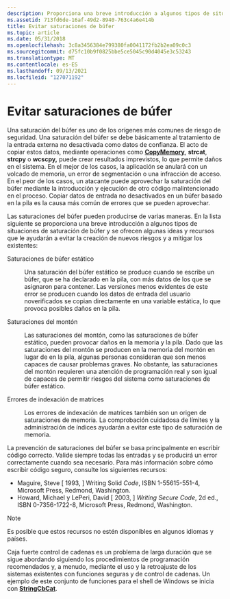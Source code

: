 ```yaml
---
description: Proporciona una breve introducción a algunos tipos de situaciones de saturación de búfer y ofrece algunas ideas y recursos para ayudarle a evitar la creación de nuevos riesgos y mitigar los existentes.
ms.assetid: 713fd6de-16af-49d2-8940-763c4a6e414b
title: Evitar saturaciones de búfer
ms.topic: article
ms.date: 05/31/2018
ms.openlocfilehash: 3c8a3456384e799380fa0041172fb2b2ea09c0c3
ms.sourcegitcommit: d75fc10b9f0825bbe5ce5045c90d4045e3c53243
ms.translationtype: MT
ms.contentlocale: es-ES
ms.lasthandoff: 09/13/2021
ms.locfileid: "127071192"
---
```

# <a name="avoiding-buffer-overruns"></a>Evitar saturaciones de búfer

Una saturación del búfer es uno de los orígenes más comunes de riesgo de seguridad. Una saturación del búfer se debe básicamente al tratamiento de la entrada externa no desactivada como datos de confianza. El acto de copiar estos datos, mediante operaciones como [**CopyMemory**](/previous-versions/windows/desktop/legacy/aa366535(v=vs.85)), **strcat**, **strcpy** o **wcscpy,** puede crear resultados imprevistos, lo que permite daños en el sistema. En el mejor de los casos, la aplicación se anulará con un volcado de memoria, un error de segmentación o una infracción de acceso. En el peor de los casos, un atacante puede aprovechar la saturación del búfer mediante la introducción y ejecución de otro código malintencionado en el proceso. Copiar datos de entrada no desactivados en un búfer basado en la pila es la causa más común de errores que se pueden aprovechar.

Las saturaciones del búfer pueden producirse de varias maneras. En la lista siguiente se proporciona una breve introducción a algunos tipos de situaciones de saturación de búfer y se ofrecen algunas ideas y recursos que le ayudarán a evitar la creación de nuevos riesgos y a mitigar los existentes:

<dl> <dt>

<span id="Static_buffer_overruns"></span><span id="static_buffer_overruns"></span><span id="STATIC_BUFFER_OVERRUNS"></span>Saturaciones de búfer estático
</dt> <dd>

Una saturación del búfer estático se produce cuando se escribe un búfer, que se ha declarado en la pila, con más datos de los que se asignaron para contener. Las versiones menos evidentes de este error se producen cuando los datos de entrada del usuario noverificados se copian directamente en una variable estática, lo que provoca posibles daños en la pila.

</dd> <dt>

<span id="Heap_overruns"></span><span id="heap_overruns"></span><span id="HEAP_OVERRUNS"></span>Saturaciones del montón
</dt> <dd>

Las saturaciones del montón, como las saturaciones de búfer estático, pueden provocar daños en la memoria y la pila. Dado que las saturaciones del montón se producen en la memoria del montón en lugar de en la pila, algunas personas consideran que son menos capaces de causar problemas graves. No obstante, las saturaciones del montón requieren una atención de programación real y son igual de capaces de permitir riesgos del sistema como saturaciones de búfer estático.

</dd> <dt>

<span id="Array_indexing_errors"></span><span id="array_indexing_errors"></span><span id="ARRAY_INDEXING_ERRORS"></span>Errores de indexación de matrices
</dt> <dd>

Los errores de indexación de matrices también son un origen de saturaciones de memoria. La comprobación cuidadosa de límites y la administración de índices ayudarán a evitar este tipo de saturación de memoria.

</dd> </dl>

La prevención de saturaciones del búfer se basa principalmente en escribir código correcto. Valide siempre todas las entradas y se producirá un error correctamente cuando sea necesario. Para más información sobre cómo escribir código seguro, consulte los siguientes recursos:

-   Maguire, Steve \[ 1993, \] Writing Solid *Code*, ISBN 1-55615-551-4, Microsoft Press, Redmond, Washington.
-   Howard, Michael y LePeri, David \[ 2003, \] *Writing Secure Code*, 2d ed., ISBN 0-7356-1722-8, Microsoft Press, Redmond, Washington.

> [!Note]  
> Es posible que estos recursos no estén disponibles en algunos idiomas y países.

 

Caja fuerte control de cadenas es un problema de larga duración que se sigue abordando siguiendo los procedimientos de programación recomendados y, a menudo, mediante el uso y la retroajuste de los sistemas existentes con funciones seguras y de control de cadenas. Un ejemplo de este conjunto de funciones para el shell de Windows se inicia con [**StringCbCat**](/windows/win32/api/strsafe/nf-strsafe-stringcbcata).

 

 

